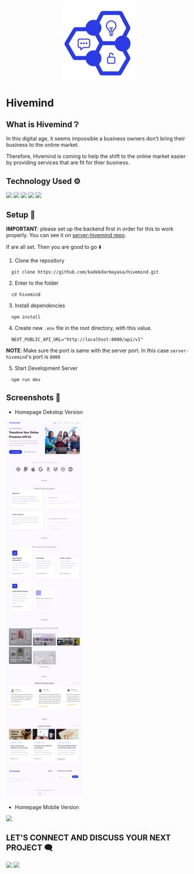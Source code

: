 <center>
<img src="./public/images/hivemind-logo.svg" width="200" alt="Hivemind Logo" />
</center>

# Hivemind

## What is Hivemind ❔

In this digital age, it seems impossible a business owners don't bring their business to the online market.

Therefore, Hivemind is coming to help the shift to the online market easier by providing services that are fit for thier business.

## Technology Used ⚙️

[<img src="https://img.shields.io/badge/Typescript-fff?style=flat-square&logo=typescript">](https://www.typescriptlang.org/docs/)
[<img src="https://img.shields.io/badge/Next JS-000000?style=flat-square&logo=nextdotjs">](https://nextjs.org)
[<img src="https://img.shields.io/badge/Tailwind CSS-ffffff?style=flat-square&logo=tailwindcss">](https://tailwindcss.com/)
[<img src="https://img.shields.io/badge/Framer Motion-1A1A1A?style=flat-square&logo=framer">](https://www.framer.com/motion/)
[<img src="https://img.shields.io/badge/Jest-18DF16?style=flat-square&logo=jest">](https://jestjs.io/)

## Setup 🔧

**IMPORTANT**: please set up the backend first in order for this to work properly. You can see it on [server-hivemind repo](https://github.com/kadekdarmayasa/server-hivemind).

If are all set. Then you are good to go ⬇️

1. Clone the repository

```
  git clone https://github.com/kadekdarmayasa/hivemind.git
```

2. Enter to the folder

```
  cd hivemind
```

3. Install dependencies

```
  npm install
```

4. Create new `.env` file in the root directory, with this value.

```
  NEXT_PUBLIC_API_URL="http://localhost:8000/api/v1"
```

**NOTE**: Make sure the port is same with the server port. In this case `server-hivemind`'s port is `8000`

5. Start Development Server

```
  npm run dev
```

## Screenshots 📸

- Homepage Dekstop Version

<img src="./public/images/screenshots/homepage-hivemind.png" />

- Homepage Mobile Version

<img src="./public/images/screenshots/mobile-homepage-hivemind.png">

## LET'S CONNECT AND DISCUSS YOUR NEXT PROJECT 🗨️

[<img src="https://img.shields.io/badge/Linkedin-0000ff?style=flat-square&logo=linkedin">](https://linkedin.com/in/kadekdarmayasa)
[<img src="https://img.shields.io/badge/Mail-ffffff?style=flat-square&logo=gmail">](mailto:darmayasadiputra@gmail.com)
